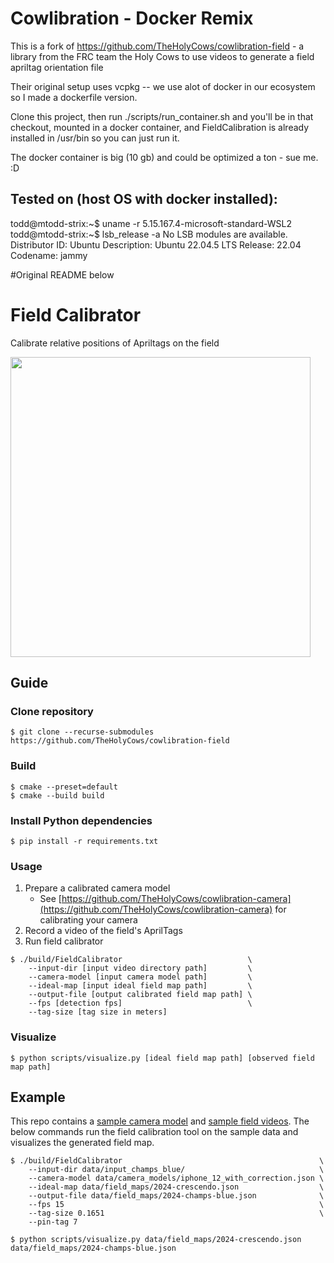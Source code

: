 # Cowlibration - Docker Remix

This is a fork of https://github.com/TheHolyCows/cowlibration-field - a library from the FRC team the Holy Cows to use videos to generate a field
apriltag orientation file

Their original setup uses vcpkg -- we use alot of docker in our ecosystem so I made a dockerfile version.

Clone this project, then run ./scripts/run_container.sh and you'll be in that checkout, mounted in a docker container, and FieldCalibration is already installed in /usr/bin so you can just run it.

The docker container is big (10 gb) and could be optimized a ton - sue me. :D

## Tested on (host OS with docker installed):
todd@mtodd-strix:~$ uname -r
5.15.167.4-microsoft-standard-WSL2
todd@mtodd-strix:~$ lsb_release -a
No LSB modules are available.
Distributor ID:	Ubuntu
Description:	Ubuntu 22.04.5 LTS
Release:	22.04
Codename:	jammy


#Original README below

# Field Calibrator
Calibrate relative positions of Apriltags on the field

<img src="docs/screenshot.png" width="480"/>

## Guide
### Clone repository
```
$ git clone --recurse-submodules https://github.com/TheHolyCows/cowlibration-field
```

### Build
```
$ cmake --preset=default
$ cmake --build build
```

### Install Python dependencies
```
$ pip install -r requirements.txt
```

### Usage
1. Prepare a calibrated camera model
    * See [https://github.com/TheHolyCows/cowlibration-camera](https://github.com/TheHolyCows/cowlibration-camera) for calibrating your camera
2. Record a video of the field's AprilTags
3. Run field calibrator
```
$ ./build/FieldCalibrator                            \
    --input-dir [input video directory path]         \
    --camera-model [input camera model path]         \
    --ideal-map [input ideal field map path]         \
    --output-file [output calibrated field map path] \
    --fps [detection fps]                            \
    --tag-size [tag size in meters]
```

### Visualize
```
$ python scripts/visualize.py [ideal field map path] [observed field map path]
```

## Example
This repo contains a [sample camera model](data/camera_models/iphone_12_with_correction.json) and [sample field videos](data/input_champs_blue/). The below commands run the field calibration tool on the sample data and visualizes the generated field map.
```
$ ./build/FieldCalibrator                                            \
    --input-dir data/input_champs_blue/                              \
    --camera-model data/camera_models/iphone_12_with_correction.json \
    --ideal-map data/field_maps/2024-crescendo.json                  \
    --output-file data/field_maps/2024-champs-blue.json              \
    --fps 15                                                         \
    --tag-size 0.1651                                                \
    --pin-tag 7

$ python scripts/visualize.py data/field_maps/2024-crescendo.json data/field_maps/2024-champs-blue.json
```